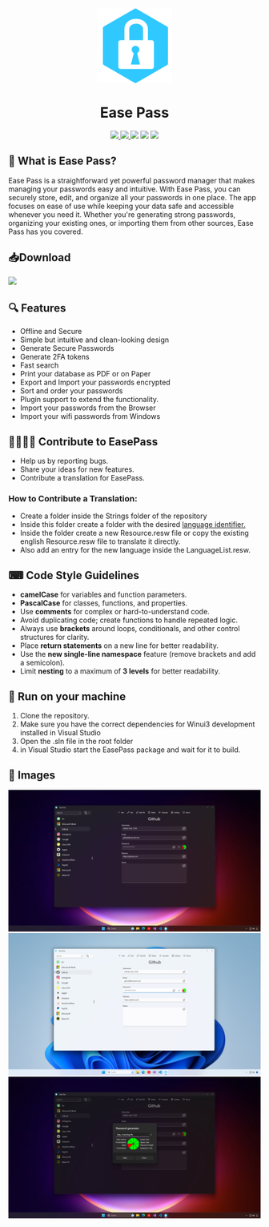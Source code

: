  <p align="center">
    <img src="EasePass/Assets/AppIcon/Icon.png" height="150px" width="auto" alt="alternate text">
 </p>
 <h1  align="center">Ease Pass</h1>
<div align="center">
    <a href="https://apps.microsoft.com/store/detail/ease-pass/9NQPF80923F5?hl=en-us&gl=us&ocid=pdpshare">
        <img src="https://img.shields.io/badge/Download-Microsoft%20Store-brightgreen?style=flat"/>
    </a>
    <a href="https://easepass.frozenassassine.de/">
        <img src="https://img.shields.io/badge/Ease Pass-Website-blue"/>
    </a>
    <img src="https://img.shields.io/github/stars/FrozenAssassine/EasePass?style=flat"/>
    <img src="https://img.shields.io/github/issues-pr/FrozenAssassine/EasePass?style=flat"/>
    <img src="https://img.shields.io/github/repo-size/FrozenAssassine/EasePass?style=flat"/>
</div>

## 🤔 What is Ease Pass?
Ease Pass is a straightforward yet powerful password manager that makes managing your passwords easy and intuitive. With Ease Pass, you can securely store, edit, and organize all your passwords in one place. The app focuses on ease of use while keeping your data safe and accessible whenever you need it. Whether you're generating strong passwords, organizing your existing ones, or importing them from other sources, Ease Pass has you covered.


## 📥Download
<a href="https://apps.microsoft.com/detail/Ease%20Pass/9NQPF80923F5?launch=true
	&mode=mini">
	<img src="https://get.microsoft.com/images/en-us%20dark.svg" width="200"/>
</a>


## 🔍 Features
- Offline and Secure
- Simple but intuitive and clean-looking design
- Generate Secure Passwords
- Generate 2FA tokens
- Fast search
- Print your database as PDF or on Paper
- Export and Import your passwords encrypted
- Sort and order your passwords
- Plugin support to extend the functionality.
- Import your passwords from the Browser
- Import your wifi passwords from Windows


## 👨‍👩‍👧‍👦 Contribute to EasePass
- Help us by reporting bugs.
- Share your ideas for new features.
- Contribute a translation for EasePass.

### How to Contribute a Translation:
- Create a folder inside the Strings folder of the repository
- Inside this folder create a folder with the desired [language identifier.](https://learn.microsoft.com/en-us/windows/apps/publish/publish-your-app/msix/app-package-requirements#supported-languages)
- Inside the folder create a new Resource.resw file or copy the existing english Resource.resw file to translate it directly.
- Also add an entry for the new language inside the LanguageList.resw.

## ⌨ Code Style Guidelines
- **camelCase** for variables and function parameters.
- **PascalCase** for classes, functions, and properties.
- Use **comments** for complex or hard-to-understand code.
- Avoid duplicating code; create functions to handle repeated logic.
- Always use **brackets** around loops, conditionals, and other control structures for clarity.
- Place **return statements** on a new line for better readability.
- Use the **new single-line namespace** feature (remove brackets and add a semicolon).
- Limit **nesting** to a maximum of **3 levels** for better readability.



## 🚀 Run on your machine
1. Clone the repository.
2. Make sure you have the correct dependencies for Winui3 development installed in Visual Studio
3. Open the .sln file in the root folder
4. in Visual Studio start the EasePass package and wait for it to build.


## 📸 Images
<img src="Images/image8.png"/>
<img src="Images/image1.png"/>
<img src="Images/image9.png"/>

